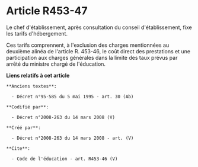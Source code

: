 # Article R453-47

Le chef d'établissement, après consultation du conseil d'établissement, fixe les tarifs d'hébergement. 

Ces tarifs comprennent, à l'exclusion des charges mentionnées au deuxième alinéa de l'article R. 453-46, le coût direct des
prestations et une participation aux charges générales dans la limite des taux prévus par arrêté du ministre chargé de
l'éducation.

**Liens relatifs à cet article**

	**Anciens textes**:

	  - Décret n°95-585 du 5 mai 1995 - art. 30 (Ab)

	**Codifié par**:

	  - Décret n°2008-263 du 14 mars 2008 (V)

	**Créé par**:

	  - Décret n°2008-263 du 14 mars 2008 - art. (V)

	**Cite**:

	  - Code de l'éducation - art. R453-46 (V)
